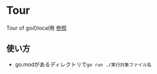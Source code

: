 # Tour

Tour of goのlocal用
[参照](https://go-tour-jp.appspot.com/welcome/1)

## 使い方
- go.modがあるディレクトリで`go run ./実行対象ファイル名`

